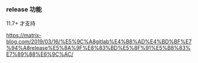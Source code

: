 

### release 功能

11.7+ 才支持

https://matrix-blog.com/2019/03/16/%E5%9C%A8gitlab%E4%B8%AD%E4%BD%BF%E7%94%A8release%E5%8A%9F%E8%83%BD%E5%8F%91%E5%B8%83%E7%89%88%E6%9C%AC/